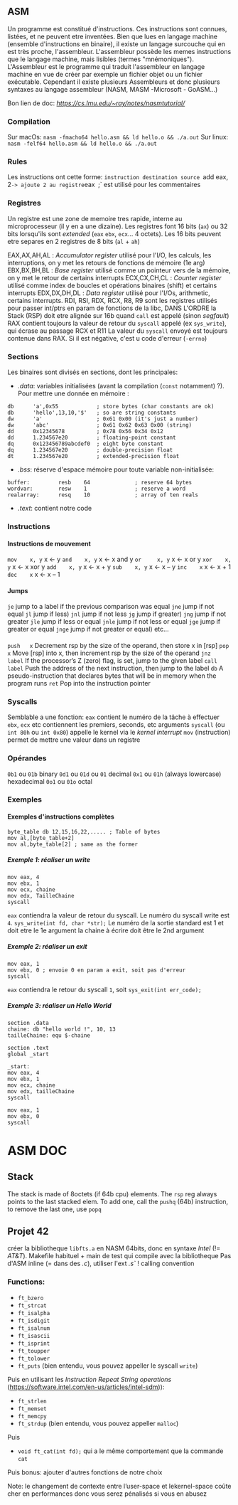 ## ASM
Un programme est constitué d'instructions.
Ces instructions sont connues, listées, et ne peuvent etre inventées.
Bien que lues en langage machine (ensemble d'instructions en binaire), il existe un langage surcouche qui en est très proche, l'assembleur.
L'assembleur possède les memes instructions que le langage machine, mais lisibles (termes "mnémoniques"). L'Assembleur est le programme qui traduit l'assembleur en langage machine en vue de créer par exemple un fichier objet ou un fichier exécutable.
Cependant il existe plusieurs Assembleurs et donc plusieurs syntaxes au langage assembleur (NASM, MASM -Microsoft - GoASM...)

Bon lien de doc: *https://cs.lmu.edu/~ray/notes/nasmtutorial/*

### Compilation
Sur macOs: `nasm -fmacho64 hello.asm && ld hello.o && ./a.out`
Sur linux: `nasm -felf64 hello.asm && ld hello.o && ./a.out`

### Rules
Les instructions ont cette forme: `instruction destination source
`add eax, 2` -> ajoute 2 au registre `eax`
`;` est utilisé pour les commentaires

### Registres
Un registre est une zone de memoire tres rapide, interne au microprocesseur (il y en a une dizaine). Les registres font 16 bits (`ax`) ou 32 bits lorsqu'ils sont *extended* (`eax` `ebx`, `ecx`... 4 octets). Les 16 bits peuvent etre separes en 2 registres de 8 bits (`al` + `ah`)

EAX,AX,AH,AL : *Accumulator register* utilisé pour l'I/O, les calculs, les interruptions, on y met les retours de fonctions de mémoire (1e arg)
EBX,BX,BH,BL : *Base register* utilisé comme un pointeur vers de la mémoire, on y met le retour de certains interrupts
ECX,CX,CH,CL : *Counter register* utilisé comme index de boucles et opérations binaires (shift) et certains interrupts
EDX,DX,DH,DL : *Data register* utilisé pour l'I/Os, arithmetic, certains interrupts.
RDI, RSI, RDX, RCX, R8, R9 sont les registres utilisés pour passer int/ptrs en param de fonctions de la libc, DANS L'ORDRE
la Stack (RSP) doit etre alignée sur 16b quand `call` est appelé (sinon *segfault*)
RAX contient toujours la valeur de retour du `syscall` appelé (ex `sys_write`), qui écrase au passage RCX et R11
La valeur du `syscall` envoyé est toujours contenue dans RAX. Si il est négative, c'est u code d'erreur (`-errno`)

### Sections
Les binaires sont divisés en sections, dont les principales:
- *.data*: variables initialisées (avant la compilation (`const` notamment) ?). Pour mettre une donnée en mémoire :
```
db		'a',0x55            ; store bytes (char constants are ok)
db		'hello',13,10,'$'   ; so are string constants
dw		'a'                 ; 0x61 0x00 (it's just a number)
dw		'abc'               ; 0x61 0x62 0x63 0x00 (string)
dd		0x12345678          ; 0x78 0x56 0x34 0x12
dd		1.234567e20         ; floating-point constant
dq		0x123456789abcdef0  ; eight byte constant
dq		1.234567e20         ; double-precision float
dt		1.234567e20         ; extended-precision float
```
- *.bss*: réserve d'espace mémoire pour toute variable non-initialisée:
```
buffer:         resb    64              ; reserve 64 bytes
wordvar:        resw    1               ; reserve a word
realarray:      resq    10              ; array of ten reals
```
- *.text*: contient notre code

### Instructions

#### Instructions de mouvement
`mov	x, y`	x ← y
`and	x, y` 	x ← x and y
`or		x, y`	x ← x or y
`xor	x, y` 	x ← x xor y
`add	x, y` 	x ← x + y
`sub	x, y` 	x ← x – y
`inc	x`		x ←  x + 1
`dec	x`		x ←  x – 1

#### Jumps
`je`			jump to a label if the previous comparison was equal
`jne`			jump if not equal
`jl`			jump if less)
`jnl`			jump if not less
`jg`			jump if greater)
`jng`			jump if not greater
`jle`			jump if less or equal
`jnle`			jump if not less or equal
`jge`			jump if greater or equal
`jnge`			jump if not greater or equal)
etc...

####
`push	x`		Decrement rsp by the size of the operand, then store x in [rsp]
`pop	x`		Move [rsp] into x, then increment rsp by the size of the operand
`jnz	label` 	If the processor’s Z (zero) flag, is set, jump to the given label
`call	label`	Push the address of the next instruction, then jump to the label
`db`			A pseudo-instruction that declares bytes that will be in memory when the program runs
`ret`			Pop into the instruction pointer

### Syscalls
Semblable a une fonction:
`eax` 			contient le numéro de la tâche à effectuer
`ebx`, `ecx`	etc contiennent les premiers, seconds, etc arguments
`syscall` 		(ou `int 80h` ou `int 0x80`) appelle le kernel via le *kernel interrupt*
`mov`			(instruction) permet de mettre une valeur dans un registre

### Opérandes
`0b1` ou `01b`						binary
`0d1` ou `01d` ou `01`				decimal
`0x1` ou `01h` (always lowercase)	hexadecimal
`0o1` ou `01o`						octal

### Exemples

#### Exemples d'instructions complètes
```
byte_table db 12,15,16,22,..... ; Table of bytes
mov al,[byte_table+2]
mov al,byte_table[2] ; same as the former
```

##### Exemple 1: réaliser un write
```
mov eax, 4
mov ebx, 1
mov ecx, chaine
mov edx, TailleChaine
syscall
```
`eax` contiendra la valeur de retour du syscall.
Le numéro du syscall write est `4`. `sys_write(int fd, char *str);`
Le numéro de la sortie standard est 1 et doit etre le 1e argument
la chaine à écrire doit être le 2nd argument

##### Exemple 2: réaliser un exit
```
mov eax, 1
mov ebx, 0 ; envoie 0 en param a exit, soit pas d'erreur
syscall
```
`eax` contiendra le retour du syscall `1`, soit `sys_exit(int err_code);`

##### Exemple 3: réaliser un *Hello World*
```
section .data
chaine: db "hello world !", 10, 13
tailleChaine: equ $-chaine

section .text
global _start

_start:
mov eax, 4
mov ebx, 1
mov ecx, chaine
mov edx, tailleChaine
syscall

mov eax, 1
mov ebx, 0
syscall
```

# ASM DOC
## Stack
The stack is made of 8octets (if 64b cpu) elements.
The `rsp` reg always points to the last stacked elem.
To add one, call the `pushq` (64b) instruction, to remove the last one, use `popq`

## Projet 42
créer la bibliotheque `libfts.a` en NASM 64bits, donc en syntaxe *Intel* (!= *AT&T*).
Makefile habituel + main de test qui compile avec la bibliotheque
Pas d'ASM inline (= dans des *.c*), utiliser l'ext *.s`*
! calling convention

### Functions:
- `ft_bzero`
- `ft_strcat`
- `ft_isalpha`
- `ft_isdigit`
- `ft_isalnum`
- `ft_isascii`
- `ft_isprint`
- `ft_toupper`
- `ft_tolower`
- `ft_puts` (bien entendu, vous pouvez appeller le syscall `write`)

Puis en utilisant les *Instruction Repeat String operations* (https://software.intel.com/en-us/articles/intel-sdm)):
- `ft_strlen`
- `ft_memset`
- `ft_memcpy`
- `ft_strdup` (bien entendu, vous pouvez appeller `malloc`)

Puis
- `void ft_cat(int fd);` qui a le même comportement que la commande `cat`

Puis bonus: ajouter d'autres fonctions de notre choix

Note: le changement de contexte entre l’user-space et lekernel-space coûte cher en performances donc vous serez pénalisés si vous en abusez
